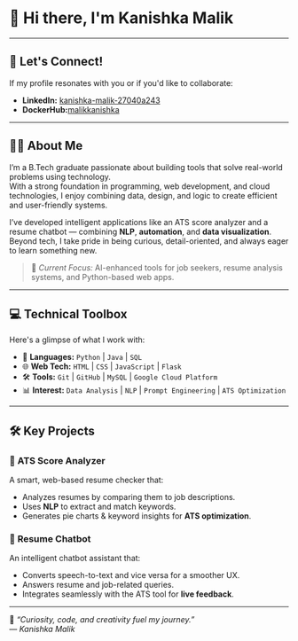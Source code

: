 
# 👋 Hi there, I'm **Kanishka Malik**  
---
## 🤝 Let's Connect!

If my profile resonates with you or if you'd like to collaborate:
- **LinkedIn:** [kanishka-malik-27040a243](https://www.linkedin.com/in/kanishka-malik-27040a243/)
- **DockerHub:**[malikkanishka](https://hub.docker.com/u/malikkanishka)
---
## 🧑‍💼 About Me

I’m a B.Tech graduate passionate about building tools that solve real-world problems using technology.  
With a strong foundation in programming, web development, and cloud technologies, I enjoy combining data, design, and logic to create efficient and user-friendly systems.  

I’ve developed intelligent applications like an ATS score analyzer and a resume chatbot — combining **NLP**, **automation**, and **data visualization**.  
Beyond tech, I take pride in being curious, detail-oriented, and always eager to learn something new.

> 🎯 *Current Focus:* AI-enhanced tools for job seekers, resume analysis systems, and Python-based web apps.

---

## 💻 Technical Toolbox

Here's a glimpse of what I work with:

- 🚀 **Languages:** `Python` | `Java` | `SQL`
- 🌐 **Web Tech:** `HTML` | `CSS` | `JavaScript` | `Flask`
- 🛠️ **Tools:** `Git` | `GitHub` | `MySQL` | `Google Cloud Platform`
- 📊 **Interest:** `Data Analysis` | `NLP` | `Prompt Engineering` | `ATS Optimization`

---

## 🛠️ Key Projects

### 📌 **ATS Score Analyzer**
A smart, web-based resume checker that:
- Analyzes resumes by comparing them to job descriptions.
- Uses **NLP** to extract and match keywords.
- Generates pie charts & keyword insights for **ATS optimization**.

### 🤖 **Resume Chatbot**
An intelligent chatbot assistant that:
- Converts speech-to-text and vice versa for a smoother UX.
- Answers resume and job-related queries.
- Integrates seamlessly with the ATS tool for **live feedback**.

---

🧠 *“Curiosity, code, and creativity fuel my journey.”*  
— _Kanishka Malik_
